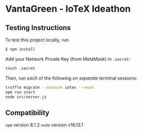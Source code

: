 # VantaGreen - IoTeX Ideathon

## Testing Instructions
To test this project locally, run
```bash
$ npm install
```

Add your Network Private Key (from MetaMask) in `.secret`:
```bash
touch .secret
```

Then, run *each* of the following on *separate* terminal sessions:
```bash
truffle migrate --network iotex --reset
npm run start
node src/server.js
```

## Compatibility
`npm` version 8.1.2
`node` version v16.13.1